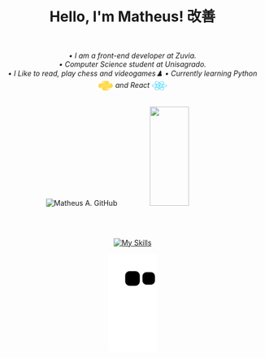 <div align="center">
  <h1> Hello, I'm Matheus! 改善 </h1>
</div>

  <div align="center"> <br>
     <p><em> • I am a front-end developer at Zuvia. </em> <br>
     <em> • Computer Science student at Unisagrado. </em> <br/>
       <em> • I Like to read, play chess and videogames♟️ </em>
     <em> • Currently learning Python<img align="center" alt="Rafa-python" height="20" width="30" src="https://raw.githubusercontent.com/devicons/devicon/master/icons/python/python-plain.svg"> and React <img align="center" alt="Rafa-React" height="20" width="30" src="https://raw.githubusercontent.com/devicons/devicon/master/icons/react/react-original.svg"> </em></p> 
  </div>
<br />

<div align="center" style="display: inline_block, justify-content:center"> 
  
  <img width="49%" height="195px" src="https://github-readme-stats.vercel.app/api?username=maathzzz&show_icons=true&count_private=true&hide_border=true&theme=radical" alt="Matheus A. GitHub" /> 
  
  <img width="39%" height="195px" src="https://github-readme-stats.vercel.app/api/top-langs/?username=maathzzz&layout=compact&hide_border=true&theme=radical" />
  
</div>

##
<br>

<div align="center" style="display: inline_block">
  
  [![My Skills](https://skillicons.dev/icons?i=html,css,js,nodejs,react,vuejs,nuxt,vite,php,mysql,cs,github,vscode,visualstudio)](https://skillicons.dev)
  
</div>

<div align="center">
  
 ![Snake animation](https://github.com/maathzzz/maathzzz/blob/output/github-contribution-grid-snake.svg) 

</div>

##
 
